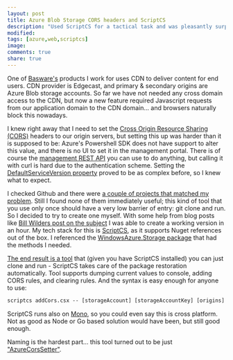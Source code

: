 ```yaml
---
layout: post
title: Azure Blob Storage CORS headers and ScriptCS
description: "Used ScriptCS for a tactical task and was pleasantly surprised about the state of ScriptCS"
modified:
tags: [azure,web,scriptcs]
image: 
comments: true
share: true
---
```


One of [Basware's](http://www.basware.com) products I work for uses CDN to deliver content for end users. 
CDN provider is Edgecast, and primary & secondary origins are Azure Blob storage accounts. So far we 
have not needed any cross domain access to the CDN, but now a new feature required Javascript requests 
from our application domain to the CDN domain... and browsers naturally block this nowadays. 

I knew right away that I need to set the [Cross Origin Resource Sharing (CORS)](http://en.wikipedia.org/wiki/Cross-origin_resource_sharing)
headers to our origin servers, but setting this up was harder than it is supposed to be: Azure's Powershell
SDK does not have support to alter this value, and there is no UI to set it in the management portal. There 
is of course the [management REST API](https://msdn.microsoft.com/en-us/library/azure/ee460799.aspx) you can 
use to do anything, but calling it with curl is hard due to the authentication scheme. Setting the 
[DefaultServiceVersion property](https://msdn.microsoft.com/en-us/library/azure/dd894041.aspx) proved to be 
as complex before, so I knew what to expect.

I checked Github and there were [a couple of projects that matched my problem](https://github.com/search?q=azure+cors). 
Still I found none of them immediately useful; this kind of tool that you use only once should have a very 
low barrier of entry: git clone and run. So I decided to try to create one myself. With some help from 
blog posts like [Bill Wilders post on the subject](http://blog.codingoutloud.com/2014/02/21/stupid-azure-trick-6-a-cors-toggler-command-line-tool-for-windows-azure-blobs/)
I was able to create a working version in an hour. My tech stack for this is 
[ScriptCS](http://scriptcs.net/), as it supports Nuget references out of the box. I referenced the 
[WindowsAzure.Storage package](http://www.nuget.org/packages/WindowsAzure.Storage/) that had the methods I needed.

[The end result is a tool](https://github.com/teelahti/AzureCorsSetter) that (given you have ScriptCS installed) 
you can just clone and run - ScriptCS takes care of the package restoration automatically. Tool supports dumping current 
values to console, adding CORS rules, and clearing rules. And the syntax is easy enough for anyone to use:

```bat
scriptcs addCors.csx -- [storageAccount] [storageAccountKey] [origins]
```

ScriptCS runs also on [Mono](http://www.mono-project.com/), so you could even say this is cross platform. 
Not as good as Node or Go based solution would have been, but still good enough.  

Naming is the hardest part... this tool turned out to be just ["AzureCorsSetter"](https://github.com/teelahti/AzureCorsSetter).